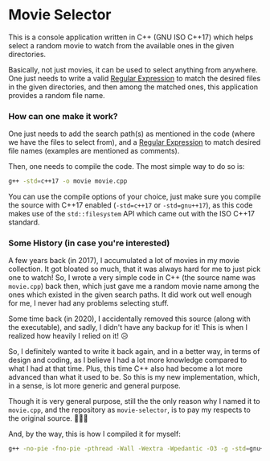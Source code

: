 # Movie Selector

This is a console application written in C++ (GNU ISO C++17) which helps select a random movie to watch from the available ones in the given directories.

Basically, not just movies, it can be used to select anything from anywhere. One just needs to write a valid [Regular Expression](https://en.wikipedia.org/wiki/Regular_expression) to match the desired files in the given directories, and then among the matched ones, this application provides a random file name.

### How can one make it work?

One just needs to add the search path(s) as mentioned in the code (where we have the files to select from), and a [Regular Expression](https://en.wikipedia.org/wiki/Regular_expression) to match desired file names (examples are mentioned as comments).

Then, one needs to compile the code. The most simple way to do so is:

```bash
g++ -std=c++17 -o movie movie.cpp
```

You can use the compile options of your choice, just make sure you compile the source with C++17 enabled (`-std=c++17` or `-std=gnu++17`), as this code makes use of the `std::filesystem` API which came out with the ISO C++17 standard.

### Some History (in case you're interested)

A few years back (in 2017), I accumulated a lot of movies in my movie collection. It got bloated so much, that it was always hard for me to just pick one to watch! So, I wrote a very simple code in C++ (the source name was `movie.cpp`) back then, which just gave me a random movie name among the ones which existed in the given search paths. It did work out well enough for me, I never had any problems selecting stuff.

Some time back (in 2020), I accidentally removed this source (along with the executable), and sadly, I didn't have any backup for it! This is when I realized how heavily I relied on it! 😥️

So, I definitely wanted to write it back again, and in a better way, in terms of design and coding, as I believe I had a lot more knowledge compared to what I had at that time. Plus, this time C++ also had become a lot more advanced than what it used to be. So this is my new implementation, which, in a sense, is lot more generic and general purpose.

Though it is very general purpose, still the the only reason why I named it to `movie.cpp`, and the repository as `movie-selector`, is to pay my respects to the original source. 🙇🏻‍♂️️

And, by the way, this is how I compiled it for myself:

```bash
g++ -no-pie -fno-pie -pthread -Wall -Wextra -Wpedantic -O3 -g -std=gnu++17 -o movie movie.cpp
```
